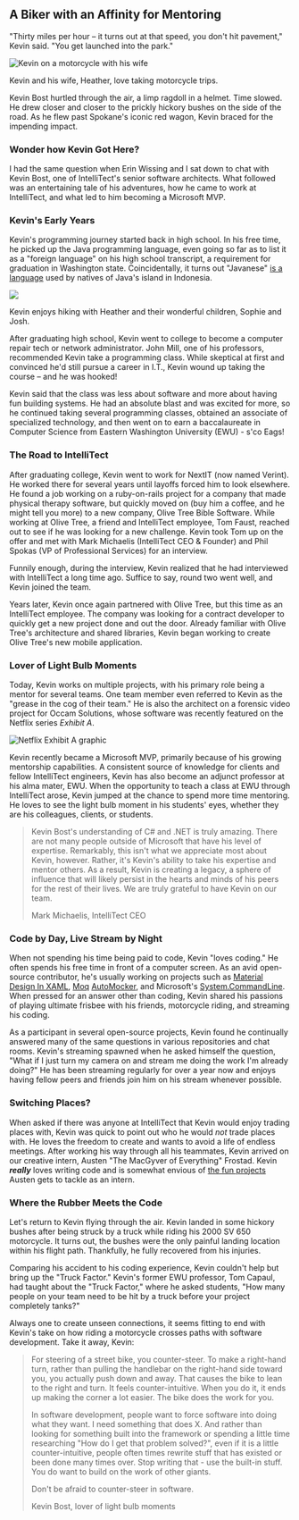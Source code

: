 

## A Biker with an Affinity for Mentoring

"Thirty miles per hour – it turns out at that speed, you don't hit pavement," Kevin said. "You get launched into the park."

![Kevin on a motorcycle with his wife](https://intellitect.com/wp-content/uploads/2020/11/Kevin-motorcycle-1-1024x794.jpg "Employee Spotlight: Kevin Bost")

Kevin and his wife, Heather, love taking motorcycle trips.

Kevin Bost hurtled through the air, a limp ragdoll in a helmet. Time slowed. He drew closer and closer to the prickly hickory bushes on the side of the road. As he flew past Spokane's iconic red wagon, Kevin braced for the impending impact.

### Wonder how Kevin Got Here?

I had the same question when Erin Wissing and I sat down to chat with Kevin Bost, one of IntelliTect's senior software architects. What followed was an entertaining tale of his adventures, how he came to work at IntelliTect, and what led to him becoming a Microsoft MVP.

### Kevin's Early Years

Kevin's programming journey started back in high school. In his free time, he picked up the Java programming language, even going so far as to list it as a "foreign language" on his high school transcript, a requirement for graduation in Washington state. Coincidentally, it turns out "Javanese" [is a](https://en.wikipedia.org/wiki/Javanese_language) [language](https://en.wikipedia.org/wiki/Javanese_language) used by natives of Java's island in Indonesia.

![](https://intellitect.com/wp-content/uploads/2020/11/Kevins-family.png)

Kevin enjoys hiking with Heather and their wonderful children, Sophie and Josh.

After graduating high school, Kevin went to college to become a computer repair tech or network administrator. John Mill, one of his professors, recommended Kevin take a programming class. While skeptical at first and convinced he'd still pursue a career in I.T., Kevin wound up taking the course – and he was hooked!

Kevin said that the class was less about software and more about having fun building systems. He had an absolute blast and was excited for more, so he continued taking several programming classes, obtained an associate of specialized technology, and then went on to earn a baccalaureate in Computer Science from Eastern Washington University (EWU) - s'co Eags!

### The Road to IntelliTect

After graduating college, Kevin went to work for NextIT (now named Verint). He worked there for several years until layoffs forced him to look elsewhere. He found a job working on a ruby-on-rails project for a company that made physical therapy software, but quickly moved on (buy him a coffee, and he might tell you more) to a new company, Olive Tree Bible Software. While working at Olive Tree, a friend and IntelliTect employee, Tom Faust, reached out to see if he was looking for a new challenge. Kevin took Tom up on the offer and met with Mark Michaelis (IntelliTect CEO & Founder) and Phil Spokas (VP of Professional Services) for an interview.

Funnily enough, during the interview, Kevin realized that he had interviewed with IntelliTect a long time ago. Suffice to say, round two went well, and Kevin joined the team.

Years later, Kevin once again partnered with Olive Tree, but this time as an IntelliTect employee. The company was looking for a contract developer to quickly get a new project done and out the door. Already familiar with Olive Tree's architecture and shared libraries, Kevin began working to create Olive Tree's new mobile application.  

### Lover of Light Bulb Moments

Today, Kevin works on multiple projects, with his primary role being a mentor for several teams. One team member even referred to Kevin as the "grease in the cog of their team." He is also the architect on a forensic video project for Occam Solutions, whose software was recently featured on the Netflix series _Exhibit A_.

![Netflix Exhibit A graphic](https://intellitect.com/wp-content/uploads/2020/11/Netflix-client.png "Employee Spotlight: Kevin Bost")

Kevin recently became a Microsoft MVP, primarily because of his growing mentorship capabilities. A consistent source of knowledge for clients and fellow IntelliTect engineers, Kevin has also become an adjunct professor at his alma mater, EWU. When the opportunity to teach a class at EWU through IntelliTect arose, Kevin jumped at the chance to spend more time mentoring. He loves to see the light bulb moment in his students' eyes, whether they are his colleagues, clients, or students.

> Kevin Bost's understanding of C# and .NET is truly amazing. There are not many people outside of Microsoft that have his level of expertise. Remarkably, this isn't what we appreciate most about Kevin, however. Rather, it's Kevin's ability to take his expertise and mentor others. As a result, Kevin is creating a legacy, a sphere of influence that will likely persist in the hearts and minds of his peers for the rest of their lives. We are truly grateful to have Kevin on our team.
> 
> Mark Michaelis, IntelliTect CEO

### Code by Day, Live Stream by Night

When not spending his time being paid to code, Kevin "loves coding." He often spends his free time in front of a computer screen. As an avid open-source contributor, he's usually working on projects such as [Material Design In XAML](https://materialdesigninxaml.net/), [Moq](https://github.com/moq/Moq.AutoMocker) [AutoMocker](https://github.com/moq/Moq.AutoMocker), and Microsoft's [System.CommandLine](https://github.com/dotnet/command-line-api). When pressed for an answer other than coding, Kevin shared his passions of playing ultimate frisbee with his friends, motorcycle riding, and streaming his coding.

As a participant in several open-source projects, Kevin found he continually answered many of the same questions in various repositories and chat rooms. Kevin's streaming spawned when he asked himself the question, "What if I just turn my camera on and stream me doing the work I'm already doing?" He has been streaming regularly for over a year now and enjoys having fellow peers and friends join him on his stream whenever possible.

### Switching Places?

When asked if there was anyone at IntelliTect that Kevin would enjoy trading places with, Kevin was quick to point out who he would _not_ trade places with. He loves the freedom to create and wants to avoid a life of endless meetings. After working his way through all his teammates, Kevin arrived on our creative intern, Austen "The MacGyver of Everything" Frostad. Kevin **_really_** loves writing code and is somewhat envious of [the fun projects](https://intellitect.com/delivery-drone/) Austen gets to tackle as an intern.

### Where the Rubber Meets the Code

Let's return to Kevin flying through the air. Kevin landed in some hickory bushes after being struck by a truck while riding his 2000 SV 650 motorcycle. It turns out, the bushes were the only painful landing location within his flight path. Thankfully, he fully recovered from his injuries.

Comparing his accident to his coding experience, Kevin couldn't help but bring up the "Truck Factor." Kevin's former EWU professor, Tom Capaul, had taught about the "Truck Factor," where he asked students, "How many people on your team need to be hit by a truck before your project completely tanks?"

Always one to create unseen connections, it seems fitting to end with Kevin's take on how riding a motorcycle crosses paths with software development. Take it away, Kevin:

> For steering of a street bike, you counter-steer. To make a right-hand turn, rather than pulling the handlebar on the right-hand side toward you, you actually push down and away. That causes the bike to lean to the right and turn. It feels counter-intuitive. When you do it, it ends up making the corner a lot easier. The bike does the work for you.
> 
> In software development, people want to force software into doing what they want. I need something that does X. And rather than looking for something built into the framework or spending a little time researching "How do I get that problem solved?", even if it is a little counter-intuitive, people often times rewrite stuff that has existed or been done many times over. Stop writing that - use the built-in stuff. You do want to build on the work of other giants.
> 
> Don't be afraid to counter-steer in software.
> 
> Kevin Bost, lover of light bulb moments
